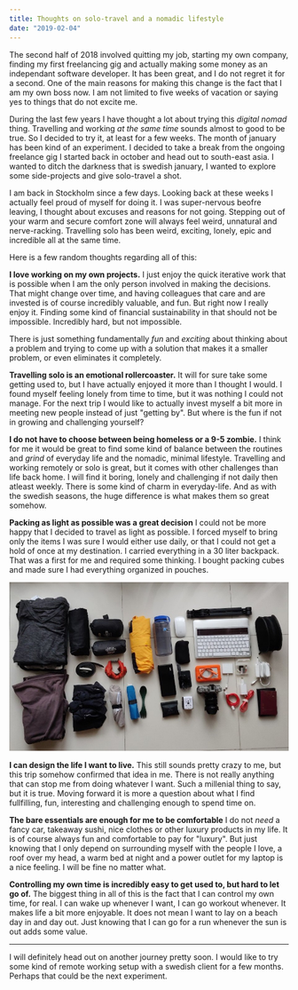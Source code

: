```yaml
---
title: Thoughts on solo-travel and a nomadic lifestyle
date: "2019-02-04"
---
```


The second half of 2018 involved quitting my job, starting my own company, finding my first freelancing gig and actually making some money as an independant software developer. It has been great, and I do not regret it for a second. One of the main reasons for making this change is the fact that I am my own boss now. I am not limited to five weeks of vacation or saying yes to things that do not excite me.

During the last few years I have thought a lot about trying this _digital nomad_ thing. Travelling and working _at the same time_ sounds almost to good to be true. So I decided to try it, at least for a few weeks. The month of january has been kind of an experiment. I decided to take a break from the ongoing freelance gig I started back in october and head out to south-east asia. I wanted to ditch the darkness that is swedish january, I wanted to explore some side-projects and give solo-travel a shot.

I am back in Stockholm since a few days. Looking back at these weeks I actually feel proud of myself for doing it. I was super-nervous beofre leaving, I thought about excuses and reasons for not going. Stepping out of your warm and secure comfort zone will always feel weird, unnatural and nerve-racking. Travelling solo has been weird, exciting, lonely, epic and incredible all at the same time.

Here is a few random thoughts regarding all of this:

**I love working on my own projects.**
I just enjoy the quick iterative work that is possible when I am the only person involved in making the decisions. That might change over time, and having colleagues that care and are invested is of course incredibly valuable, and fun. But right now I really enjoy it. Finding some kind of financial sustainability in that should not be impossible. Incredibly hard, but not impossible.

There is just something fundamentally _fun_ and _exciting_ about thinking about a problem and trying to come up with a solution that makes it a smaller problem, or even eliminates it completely.

**Travelling solo is an emotional rollercoaster.**
It will for sure take some getting used to, but I have actually enjoyed it more than I thought I would. I found myself feeling lonely from time to time, but it was nothing I could not manage. For the next trip I would like to actually invest myself a bit more in meeting new people instead of just "getting by". But where is the fun if not in growing and challenging yourself?

**I do not have to choose between being homeless or a 9-5 zombie.**
I think for me it would be great to find some kind of balance between the routines and _grind_ of everyday life and the nomadic, minimal lifestyle. Travelling and working remotely or solo is great, but it comes with other challenges than life back home. I will find it boring, lonely and challenging if not daily then atleast weekly. There is some kind of charm in everyday-life. And as with the swedish seasons, the huge difference is what makes them so great somehow.

**Packing as light as possible was a great decision**
I could not be more happy that I decided to travel as light as possible. I forced myself to bring only the items I was sure I would either use daily, or that I could not get a hold of once at my destination. I carried everything in a 30 liter backpack. That was a first for me and required some thinking. I bought packing cubes and made sure I had everything organized in pouches.

<img src="./gear.jpg" />

**I can design the life I want to live.**
This still sounds pretty crazy to me, but this trip somehow confirmed that idea in me. There is not really anything that can stop me from doing whatever I want. Such a millenial thing to say, but it is true. Moving forward it is more a question about what I find fullfilling, fun, interesting and challenging enough to spend time on.

**The bare essentials are enough for me to be comfortable**
I do not _need_ a fancy car, takeaway sushi, nice clothes or other luxury products in my life. It is of course always fun and comfortable to pay for "luxury". But just knowing that I only depend on surrounding myself with the people I love, a roof over my head, a warm bed at night and a power outlet for my laptop is a nice feeling. I will be fine no matter what.

**Controlling my own time is incredibly easy to get used to, but hard to let go of.**
The biggest thing in all of this is the fact that I can control my own time, for real. I can wake up whenever I want, I can go workout whenever. It makes life a bit more enjoyable. It does not mean I want to lay on a beach day in and day out. Just knowing that I can go for a run whenever the sun is out adds some value.

---

I will definitely head out on another journey pretty soon. I would like to try some kind of remote working setup with a swedish client for a few months. Perhaps that could be the next experiment.
